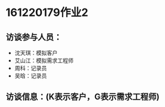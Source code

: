 # **161220179作业2**
## **访谈参与人员**：
+ 沈天琪：模拟客户
+ 艾山江：模拟需求工程师
+ 周科：记录员
+ 吴晗：记录员
## **访谈信息**：(K表示客户，G表示需求工程师)
